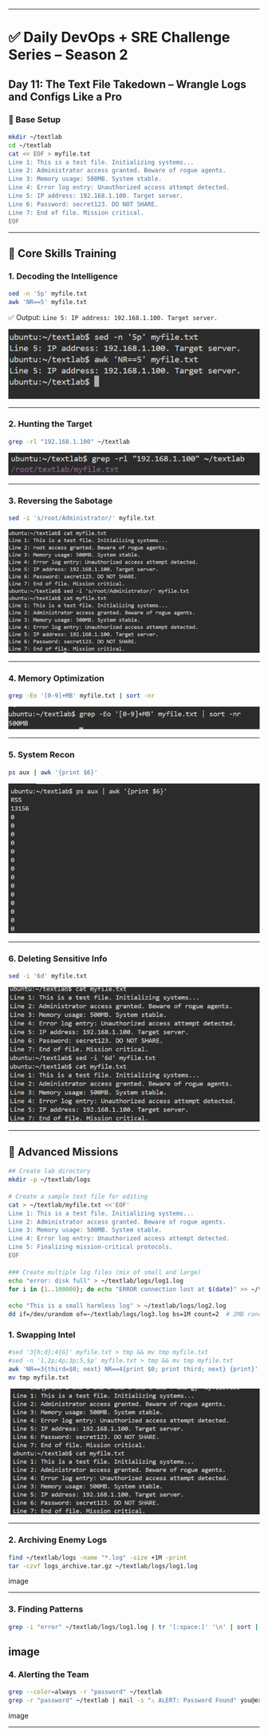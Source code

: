 
---

# ✅ Daily DevOps + SRE Challenge Series – Season 2

## Day 11: The Text File Takedown – Wrangle Logs and Configs Like a Pro

### 📂 Base Setup

```bash
mkdir ~/textlab
cd ~/textlab
cat << EOF > myfile.txt
Line 1: This is a test file. Initializing systems...
Line 2: Administrator access granted. Beware of rogue agents.
Line 3: Memory usage: 500MB. System stable.
Line 4: Error log entry: Unauthorized access attempt detected.
Line 5: IP address: 192.168.1.100. Target server.
Line 6: Password: secret123. DO NOT SHARE.
Line 7: End of file. Mission critical.
EOF
```

---

## 🧩 Core Skills Training

### 1. Decoding the Intelligence

```bash
sed -n '5p' myfile.txt
awk 'NR==5' myfile.txt
```

✅ Output: `Line 5: IP address: 192.168.1.100. Target server.`

![alt text](image.png)

---

### 2. Hunting the Target

```bash
grep -rl "192.168.1.100" ~/textlab
```

![alt text](image-1.png)

---

### 3. Reversing the Sabotage

```bash
sed -i 's/root/Administrator/' myfile.txt
```

![alt text](image-2.png)

---

### 4. Memory Optimization

```bash
grep -Eo '[0-9]+MB' myfile.txt | sort -nr
```

![alt text](image-3.png)

---

### 5. System Recon

```bash
ps aux | awk '{print $6}'
```

![alt text](image-4.png)

---

### 6. Deleting Sensitive Info

```bash
sed -i '6d' myfile.txt
```

![alt text](image-5.png)

---

## 🎯 Advanced Missions
```bash 
## Create lab directory
mkdir -p ~/textlab/logs

# Create a sample text file for editing
cat > ~/textlab/myfile.txt <<'EOF'
Line 1: This is a test file. Initializing systems...
Line 2: Administrator access granted. Beware of rogue agents.
Line 3: Memory usage: 500MB. System stable.
Line 4: Error log entry: Unauthorized access attempt detected.
Line 5: Finalizing mission-critical protocols.
EOF

### Create multiple log files (mix of small and large)
echo "error: disk full" > ~/textlab/logs/log1.log
for i in {1..100000}; do echo "ERROR connection lost at $(date)" >> ~/textlab/logs/log1.log; done

echo "This is a small harmless log" > ~/textlab/logs/log2.log
dd if=/dev/urandom of=~/textlab/logs/log3.log bs=1M count=2  # 2MB random log file
```

### 1. Swapping Intel

```bash
#sed '3{h;d};4{G}' myfile.txt > tmp && mv tmp myfile.txt
#sed -n '1,2p;4p;3p;5,$p' myfile.txt > tmp && mv tmp myfile.txt
awk 'NR==3{third=$0; next} NR==4{print $0; print third; next} {print}' myfile.txt > tmp
mv tmp myfile.txt
```

![alt text](image-6.png)

---

### 2. Archiving Enemy Logs

```bash
find ~/textlab/logs -name "*.log" -size +1M -print
tar -czvf logs_archive.tar.gz ~/textlab/logs/log1.log
```

image

---

### 3. Finding Patterns

```bash
grep -i "error" ~/textlab/logs/log1.log | tr '[:space:]' '\n' | sort | uniq -c
```

image
---

### 4. Alerting the Team

```bash
grep --color=always -r "password" ~/textlab
grep -r "password" ~/textlab | mail -s "⚠️ ALERT: Password Found" you@example.com
```

image

---

